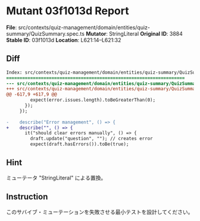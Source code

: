 # Mutant 03f1013d Report

**File**: src/contexts/quiz-management/domain/entities/quiz-summary/QuizSummary.spec.ts
**Mutator**: StringLiteral
**Original ID**: 3884
**Stable ID**: 03f1013d
**Location**: L621:14–L621:32

## Diff

```diff
Index: src/contexts/quiz-management/domain/entities/quiz-summary/QuizSummary.spec.ts
===================================================================
--- src/contexts/quiz-management/domain/entities/quiz-summary/QuizSummary.spec.ts	original
+++ src/contexts/quiz-management/domain/entities/quiz-summary/QuizSummary.spec.ts	mutated #3884
@@ -617,9 +617,9 @@
         expect(error.issues.length).toBeGreaterThan(0);
       });
     });
 
-    describe("Error management", () => {
+    describe("", () => {
       it("should clear errors manually", () => {
         draft.update("question", ""); // creates error
         expect(draft.hasErrors()).toBe(true);
```

## Hint

ミューテータ "StringLiteral" による置換。

## Instruction

このサバイブ・ミューテーションを失敗させる最小テストを設計してください。
